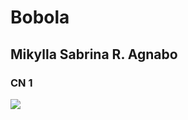 # Bobola
## Mikylla Sabrina R. Agnabo
### CN 1
![](https://p1.hiclipart.com/preview/957/201/100/vintage-black-and-teal-crosley-vinyl-player.jpg)
